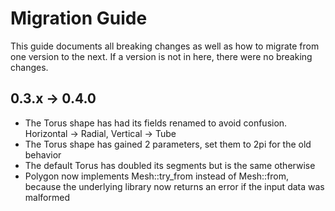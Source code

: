 # Migration Guide

This guide documents all breaking changes as well as how to migrate from one version to the next.
If a version is not in here, there were no breaking changes.

## 0.3.x -> 0.4.0

* The Torus shape has had its fields renamed to avoid confusion. Horizontal -> Radial, Vertical -> Tube
* The Torus shape has gained 2 parameters, set them to 2pi for the old behavior
* The default Torus has doubled its segments but is the same otherwise
* Polygon now implements Mesh::try_from instead of Mesh::from, because the underlying library now returns an error if the input data was malformed